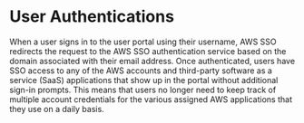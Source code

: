 # User Authentications<a name="authconcept"></a>

When a user signs in to the user portal using their username, AWS SSO redirects the request to the AWS SSO authentication service based on the domain associated with their email address\. Once authenticated, users have SSO access to any of the AWS accounts and third\-party software as a service \(SaaS\) applications that show up in the portal without additional sign\-in prompts\. This means that users no longer need to keep track of multiple account credentials for the various assigned AWS applications that they use on a daily basis\.